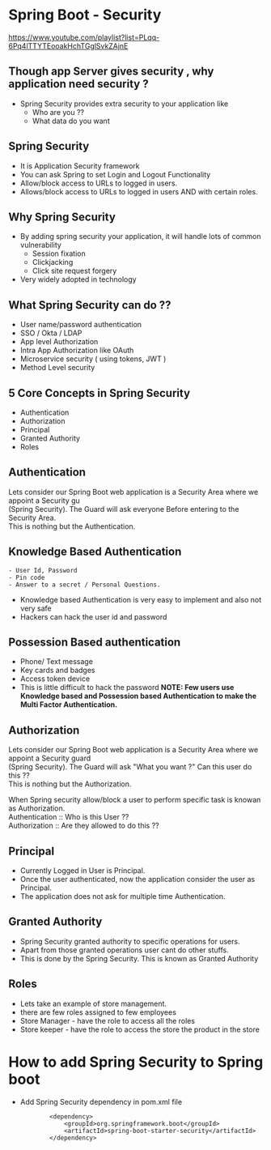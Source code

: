 # Spring Boot - Security
https://www.youtube.com/playlist?list=PLqq-6Pq4lTTYTEooakHchTGglSvkZAjnE  
  
## Though app Server gives security , why application need security ?
- Spring Security provides extra security to your application like
    - Who are you ??
    - What data do you want
## Spring Security
- It is Application Security framework
- You can ask Spring to set Login and Logout Functionality
- Allow/block access to URLs to logged in users.
- Allows/block access to URLs to logged in users AND with certain roles.
## Why Spring Security    
- By adding spring security your application, it will handle lots
of common vulnerability
    - Session fixation
    - Clickjacking
    - Click site request forgery
- Very widely adopted in technology
## What Spring Security    can do ??        
- User name/password authentication
- SSO / Okta / LDAP
- App level Authorization
- Intra App Authorization like OAuth
- Microservice security ( using tokens, JWT )
- Method Level security
## 5 Core Concepts in Spring Security
- Authentication
- Authorization
- Principal
- Granted Authority
- Roles
##  Authentication
Lets consider our Spring Boot web application is a Security Area where we appoint a Security gu  
(Spring Security). The Guard will ask everyone Before entering to the Security Area.  
This is nothing but the Authentication.
## Knowledge Based Authentication
    - User Id, Password
    - Pin code
    - Answer to a secret / Personal Questions.
- Knowledge based Authentication is very easy to implement and also not very safe
- Hackers can hack the user id and password
## Possession Based authentication
- Phone/ Text message
- Key cards and badges
- Access token device
- This is little difficult to hack the password
**NOTE: Few users use Knowledge based and Possession based Authentication to make the
Multi Factor Authentication.**  
##  Authorization
Lets consider our Spring Boot web application is a Security Area where we appoint a Security guard  
(Spring Security). The Guard will ask "What you want ?" Can this user do this ??  
This is nothing but the Authorization.  
      
When Spring security allow/block a user to perform specific task is knowan as
Authorization.   
Authentication :: Who is this User ??  
Authorization :: Are they allowed to do this ??  
  
## Principal
- Currently Logged in User is Principal.
- Once the user authenticated, now the application consider the user as Principal.
- The application does not ask for multiple time Authentication.
## Granted Authority
- Spring Security granted authority to  specific operations for users.
- Apart from those granted operations user cant do other stuffs.
- This is done by the Spring Security. This is known as Granted Authority
## Roles
- Lets take an example of store management.
- there are few roles assigned to few employees 
- Store Manager - have the role to access all the roles
- Store keeper - have the role to access the store the product in the store
# How to add Spring Security to Spring boot
- Add Spring Security dependency in pom.xml file
    ```
            <dependency>
    			<groupId>org.springframework.boot</groupId>
    			<artifactId>spring-boot-starter-security</artifactId>
    		</dependency>
    ```
        